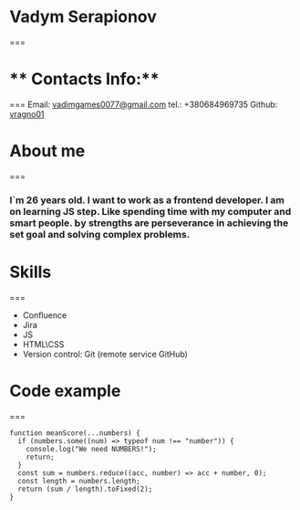 # **Vadym Serapionov**
===
# ** Contacts Info:**
===
 Email: vadimgames0077@gmail.com
 tel.: +380684969735
 Github: [vragno01](https://github.com/vragno01)

# **About me**
===
### I`m 26 years old. I want to work as a frontend developer. I am on learning JS step. Like spending time with my computer and smart people. Ьy strengths are perseverance in achieving the set goal and solving complex problems.

# **Skills**
===
 * Confluence
 * Jira
 * JS
 * HTML\CSS
 * Version control: Git (remote service GitHub)

# **Code example**
===
```
function meanScore(...numbers) {
  if (numbers.some((num) => typeof num !== "number")) {
    console.log("We need NUMBERS!");
    return;
  }
  const sum = numbers.reduce((acc, number) => acc + number, 0);
  const length = numbers.length;
  return (sum / length).toFixed(2);
}
```


